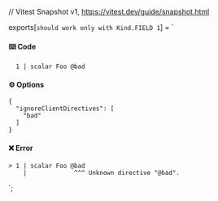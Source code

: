 // Vitest Snapshot v1, https://vitest.dev/guide/snapshot.html

exports[`should work only with Kind.FIELD 1`] = `
#### ⌨️ Code

      1 | scalar Foo @bad

#### ⚙️ Options

    {
      "ignoreClientDirectives": [
        "bad"
      ]
    }

#### ❌ Error

    > 1 | scalar Foo @bad
        |             ^^^ Unknown directive "@bad".
`;
